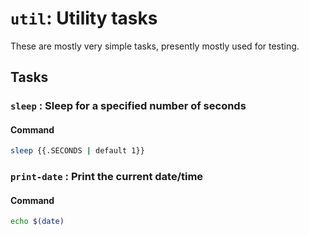 <!-- Generated from Taskfile. Do not edit. -->

# `util`: Utility tasks

These are mostly very simple tasks, presently mostly used for testing.

## Tasks

### <a id='sleep'>`sleep`</a> : Sleep for a specified number of seconds

#### Command

```sh
sleep {{.SECONDS | default 1}}
```

### <a id='print-date'>`print-date`</a> : Print the current date/time

#### Command

```sh
echo $(date)
```
